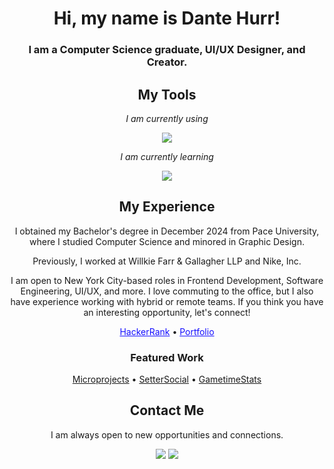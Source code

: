 <body>
    <div align="center">
        <h1>Hi, my name is Dante Hurr!</h1>
        <h3>I am a Computer Science graduate, UI/UX Designer, and Creator.</h3>
        <div>
            <h2>My Tools</h2>
            <i>I am currently using</i>
            <p align="center"><img src="https://skillicons.dev/icons?i=js,ts,react,py,npm,firebase,ai,ps,figma&theme=dark"/></p>
            <i>I am currently learning</i>
            <p align="center"><img src="https://skillicons.dev/icons?i=next,gcp,postman,tensorflow,pytorch&theme=dark"/></p>
        </div>
        <div>
            <h2>My Experience</h2>
            <p>I obtained my Bachelor's degree in December 2024 from Pace University, where I studied Computer Science and minored in Graphic Design.</p>
            <p>Previously, I worked at Willkie Farr & Gallagher LLP and Nike, Inc.</p>
            <p>I am open to New York City-based roles in Frontend Development, Software Engineering, UI/UX, and more. I love commuting to the office, but I also have experience working with hybrid or remote teams. If you think you have an interesting opportunity, let's connect!</p>
            <a href="https://www.hackerrank.com/profile/dh51481n" style="color: #1610ff">HackerRank</a> •
            <a href="https://dantehurr.com" style="color: #1610ff">Portfolio</a>
            <h3>Featured Work</h3>
            <a href='https://github.com/dantehurr/microprojects'>Microprojects</a> •
            <a href='https://github.com/dantehurr/SetterSocial'>SetterSocial</a> •
            <a href='https://github.com/dantehurr/GametimeStats'>GametimeStats</a>
        </div>
        <div>
            <h2>Contact Me</h2>
            <p>I am always open to new opportunities and connections.</p>
            <a href="mailto:dante@dantehurr.com?subject=Hey+There!&body=I+found+your+contact+info+on+GitHub..."><img src="https://skillicons.dev/icons?i=gmail&theme=dark"/></a>
            <a href="https://linkedin.com/in/dantehurr"><img src="https://skillicons.dev/icons?i=linkedin&theme=dark"/></a>
        </div>
    </div>
</body>
